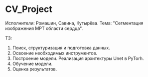 # CV_Project
Исполнители: Ромашин, Савина, Кутырёва.
Тема: "Сегментация изображения МРТ области сердца".

 ТЗ:
 1) Поиск, структуризация и подготовка данных.
 2) Освоение необходимых инструментов.
 3) Построение модели. Реализация архитектуры Unet в PyTorh.
 4) Обучение модели.
 5) Оценка результатов.

